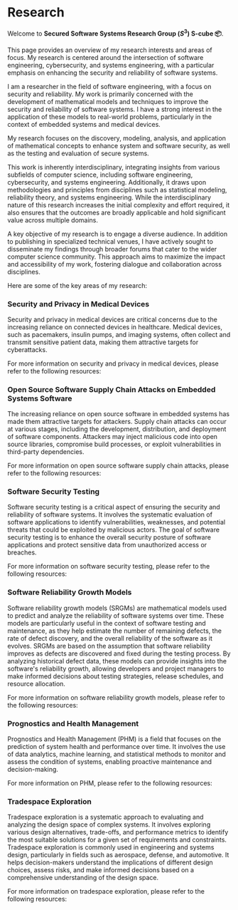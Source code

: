# Research

Welcome to **Secured Software Systems Research Group ($S^3$) S-cube 📦**. 

This page provides an overview of my research interests and areas of focus. My research is centered around the intersection of software engineering, cybersecurity, and systems engineering, with a particular emphasis on enhancing the security and reliability of software systems.

I am a researcher in the field of software engineering, with a focus on security and reliability. My work is primarily concerned with the development of mathematical models and techniques to improve the security and reliability of software systems. I have a strong interest in the application of these models to real-world problems, particularly in the context of embedded systems and medical devices.



My research focuses on the discovery, modeling, analysis, and application of mathematical concepts to enhance system and software security, as well as the testing and evaluation of secure systems.

This work is inherently interdisciplinary, integrating insights from various subfields of computer science, including software engineering, cybersecurity, and systems engineering. Additionally, it draws upon methodologies and principles from disciplines such as statistical modeling, reliability theory, and systems engineering. While the interdisciplinary nature of this research increases the initial complexity and effort required, it also ensures that the outcomes are broadly applicable and hold significant value across multiple domains.

A key objective of my research is to engage a diverse audience. In addition to publishing in specialized technical venues, I have actively sought to disseminate my findings through broader forums that cater to the wider computer science community. This approach aims to maximize the impact and accessibility of my work, fostering dialogue and collaboration across disciplines.

Here are some of the key areas of my research:
### Security and Privacy in Medical Devices
Security and privacy in medical devices are critical concerns due to the increasing reliance on connected devices in healthcare. Medical devices, such as pacemakers, insulin pumps, and imaging systems, often collect and transmit sensitive patient data, making them attractive targets for cyberattacks.

For more information on security and privacy in medical devices, please refer to the following resources:

### Open Source Software Supply Chain Attacks on Embedded  Systems Software


The increasing reliance on open source software in embedded systems has made them attractive targets for attackers. Supply chain attacks can occur at various stages, including the development, distribution, and deployment of software components. Attackers may inject malicious code into open source libraries, compromise build processes, or exploit vulnerabilities in third-party dependencies.

For more information on open source software supply chain attacks, please refer to the following resources:


### Software Security Testing

Software security testing is a critical aspect of ensuring the security and reliability of software systems. It involves the systematic evaluation of software applications to identify vulnerabilities, weaknesses, and potential threats that could be exploited by malicious actors. The goal of software security testing is to enhance the overall security posture of software applications and protect sensitive data from unauthorized access or breaches.

For more information on software security testing, please refer to the following resources:


### Software Reliability Growth Models

Software reliability growth models (SRGMs) are mathematical models used to predict and analyze the reliability of software systems over time. These models are particularly useful in the context of software testing and maintenance, as they help estimate the number of remaining defects, the rate of defect discovery, and the overall reliability of the software as it evolves.
SRGMs are based on the assumption that software reliability improves as defects are discovered and fixed during the testing process. By analyzing historical defect data, these models can provide insights into the software's reliability growth, allowing developers and project managers to make informed decisions about testing strategies, release schedules, and resource allocation.

For more information on software reliability growth models, please refer to the following resources:


### Prognostics and Health Management
Prognostics and Health Management (PHM) is a field that focuses on the prediction of system health and performance over time. It involves the use of data analytics, machine learning, and statistical methods to monitor and assess the condition of systems, enabling proactive maintenance and decision-making.

For more information on PHM, please refer to the following resources:


### Tradespace Exploration

Tradespace exploration is a systematic approach to evaluating and analyzing the design space of complex systems. It involves exploring various design alternatives, trade-offs, and performance metrics to identify the most suitable solutions for a given set of requirements and constraints.
Tradespace exploration is commonly used in engineering and systems design, particularly in fields such as aerospace, defense, and automotive. It helps decision-makers understand the implications of different design choices, assess risks, and make informed decisions based on a comprehensive understanding of the design space.

For more information on tradespace exploration, please refer to the following resources:


